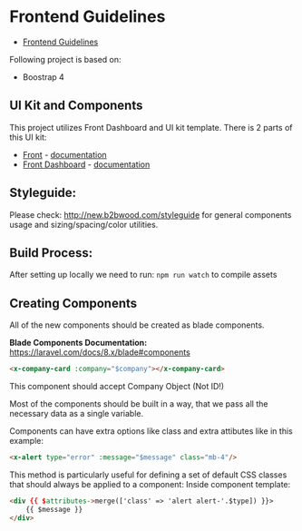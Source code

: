 # Frontend Guidelines

- [Frontend Guidelines](#)

Following project is based on:
* Boostrap 4



## UI Kit and Components
This project utilizes Front Dashboard and UI kit template.
There is 2 parts of this UI kit:
* [Front](https://htmlstream.com/front/index.html) - [documentation](https://htmlstream.com/front/snippets/index.html)
* [Front Dashboard](https://htmlstream.com/front-dashboard/index.html) - [documentation](https://htmlstream.com/front-dashboard/documentation/index.html)


## Styleguide:
Please check: http://new.b2bwood.com/styleguide
for general components usage and sizing/spacing/color utilities.

## Build Process:

After setting up locally we need to run:
`npm run watch` to compile assets

## Creating Components
All of the new components should be created as blade components.

**Blade Components Documentation:**
https://laravel.com/docs/8.x/blade#components

```html
<x-company-card :company="$company"></x-company-card>
```

This component should accept Company Object (Not ID!)

Most of the components should be built in a way, that we pass all the necessary data
as a single variable.

Components can have extra options like class and extra attibutes like in this example:

```html
<x-alert type="error" :message="$message" class="mb-4"/>
```

This method is particularly useful for defining a set of default CSS classes that should always be applied to a component:
Inside component template:
```html
<div {{ $attributes->merge(['class' => 'alert alert-'.$type]) }}>
    {{ $message }}
</div>
```


